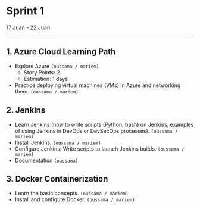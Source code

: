 # Sprint 1

17 Juan - 22 Juan

---

## 1. Azure Cloud Learning Path

- Explore Azure
  `(oussama / mariem)`
  - Story Points: 2
  - Estimation: 1 days
- Practice deploying virtual machines (VMs) in Azure and networking them.
  `(oussama / mariem)`

## 2. Jenkins

- Learn Jenkins (how to write scripts (Python, bash) on Jenkins, examples of using Jenkins in DevOps or DevSecOps processes).
  `(oussama / mariem)`
- Install Jenkins.
  `(oussama / mariem)`
- Configure Jenkins: Write scripts to launch Jenkins builds.
  `(oussama / mariem)`
- Documentation
  `(oussama)`

## 3. Docker Containerization

- Learn the basic concepts.
  `(oussama / mariem)`
- Install and configure Docker.
  `(oussama / mariem)`
